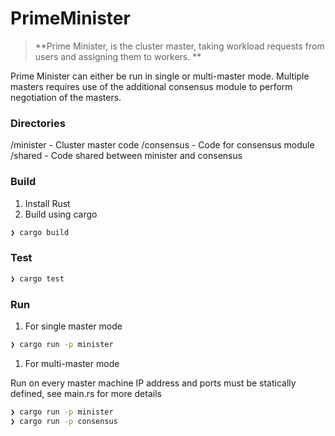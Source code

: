 # PrimeMinister

> **Prime Minister, is the cluster master, taking workload requests from users and assigning them to workers. **

Prime Minister can either be run in single or multi-master mode.
Multiple masters requires use of the additional consensus module to perform negotiation of the masters.

### Directories

/minister - Cluster master code
/consensus - Code for consensus module
/shared - Code shared between minister and consensus


### Build

1. Install Rust
2. Build using cargo

```bash
❯ cargo build
```

### Test

```bash
❯ cargo test
```

### Run

1. For single master mode
```bash
❯ cargo run -p minister
```

1. For multi-master mode

Run on every master machine
IP address and ports must be statically defined, see main.rs for more details
```bash
❯ cargo run -p minister
❯ cargo run -p consensus
```




